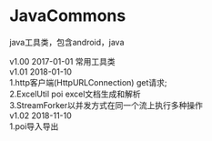 # JavaCommons
java工具类，包含android，java

v1.00 2017-01-01 
常用工具类<br/>
v1.01 2018-01-10<br/> 
1.http客户端(HttpURLConnection) get请求;<br/>
2.ExcelUtil poi excel文档生成和解析<br/>
3.StreamForker以并发方式在同一个流上执行多种操作<br/>
v1.02 2018-11-10<br/> 
1.poi导入导出<br/>